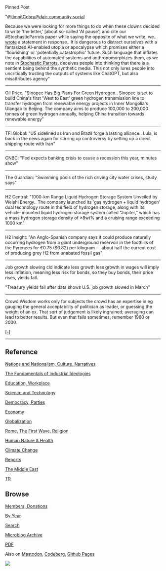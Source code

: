 Pinned Post

"@timnitGebru@dair-community.social

Because we were looking for more things to do when these clowns
decided to write 'the letter,' [about so-called 'AI pause'] and cite
our \#StochasticParrots paper while saying the opposite of what we
write, we.. [wrote](https://www.dair-institute.org/blog/letter-statement-March2023)
a statement in response.. It is dangerous to distract ourselves with a fantasized
AI-enabled utopia or apocalypse which promises either a 'flourishing' or
'potentially catastrophic' future. Such language that inflates the capabilities
of automated systems and anthropomorphizes them, as we note in [Stochastic Parrots](https://dl.acm.org/doi/abs/10.1145/3442188.3445922), 
deceives people into thinking that there is a sentient being behind the
synthetic media. This not only lures people into uncritically trusting
the outputs of systems like ChatGPT, but also misattributes agency"

---



Oil Price: "Sinopec Has Big Plans For Green Hydrogen.. Sinopec is set
to build China's first 'West to East' green hydrogen transmission line
to transfer hydrogen from renewable energy projects in Inner
Mongolia's Ulanqab to Beijing. The company aims to produce 100,000 to
200,000 tonnes of green hydrogen annually, helping China transition
towards renewable energy"

---

TFI Global: "US sidelined as Iran and Brazil forge a lasting
alliance.. Lula, is back in the news again for stirring up controversy
by setting up a direct shipping route with Iran"

---

CNBC: "Fed expects banking crisis to cause a recession this year,
minutes show"

---

The Guardian: "Swimming pools of the rich driving city water crises,
study says"

---

H2 Central: "1000-km Range Liquid Hydrogen Storage System Unveiled by
Weishi Energy.. The company launched its 'gas hydrogen + liquid
hydrogen' dual technology route in the field of hydrogen storage,
along with its vehicle-mounted liquid hydrogen storage system called
“Jupiter,” which has a mass hydrogen storage density of ≥8wt% and a
cruising range exceeding 1000 km"

---

H2 Insight: "An Anglo-Spanish company says it could produce naturally
occurring hydrogen from a giant underground reservoir in the foothills
of the Pyrenees for €0.75 ($0.82) per kilogram — about half the
current cost of producing grey H2 from unabated fossil gas"

---

Job growth slowing cld indicate less growth less growth in wages will
imply less inflation, meaning less risk for bonds, so they buy bonds,
their price rises, yields fall. 

"Treasury yields fall after data shows U.S. job growth slowed in March"

---

Crowd Wisdom works only for subjects the crowd has an expertise in eg
gauging the general acceptability of politician as leader, or guessing
the weight of an ox. That sort of judgement is likely ingrained;
averaging can lead to better results. But even that fails sometimes,
remember 1960 or 2000.

[[-]](2020/07/crowd-wisdom.html)

---

## Reference

[Nations and Nationalism, Culture, Narratives](0119/2013/02/nations-and-nationalism.html)

[The Fundamentals of Industrial Ideologies](0119/2011/04/fundamentals-of-industrial-ideologies.html)

[Education, Workplace](0119/2017/09/education-workplace.html)

[Science and Technology](0119/2018/09/science-technology.html)

[Democracy, Parties](0119/2016/11/democracy.html)

[Economy](2021/01/economy.html)

[Globalization](0119/2018/09/globalization.html)

[Rome, The First Wave, Religion](0119/2017/12/rome.html)

[Human Nature & Health](2020/07/human-nature.html)

[Climate Change](2022/01/climate.html)

[Reports](2021/01/reports.html)

[The Middle East](0119/2019/07/middleeast.html)

[TR](../tr/index.html)

## Browse

[Members, Donations](2022/08/members.html)

[By Year](years.html)

[Search](search.html)

[Microblog Archive](mbl/index.html)

[PDF](https://drive.google.com/uc?export=view&id=1FSi-1MnqXVq_PVTEXzzflwN8-7h92N_R)

Also on 
[Mastodon](https://masto.ai/@muratk3n),
[Codeberg](https://muratk5n.codeberg.page/en/),
[Github Pages](https://muratk5n.github.io/thirdwave/en/)

<img src='https://drive.google.com/uc?export=view&id=1zsIeciFSvlr-sWB84Tc0mfZ_NYqn9VQx'/> 

